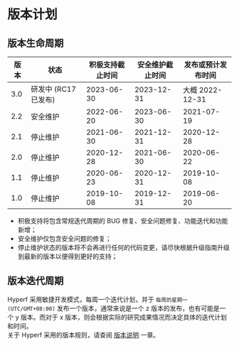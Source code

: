 # 版本计划

## 版本生命周期

| 版本 | 状态             | 积极支持截止时间   | 安全维护截止时间   | 发布或预计发布时间     |
| ---- |----------------|------------|------------|---------------|
| 3.0  | 研发中 (RC17 已发布) | 2023-06-30 | 2023-12-31 | 大概 2022-12-31 |
| 2.2  | 安全维护           | 2022-06-20 | 2023-06-30 | 2021-07-19    |
| 2.1  | 停止维护           | 2021-06-30 | 2021-12-31 | 2020-12-28    |
| 2.0  | 停止维护           | 2020-12-28 | 2021-06-30 | 2020-06-22    |
| 1.1  | 停止维护           | 2020-06-23 | 2020-12-31 | 2019-10-08    |
| 1.0  | 停止维护           | 2019-10-08 | 2019-12-31 | 2019-06-20    |

* 积极支持将包含常规迭代周期的 BUG 修复、安全问题修复、功能迭代和功能新增；
* 安全维护仅包含安全问题的修复；
* 停止维护状态的版本将不会再进行任何的代码变更，请尽快根据升级指南升级到最新的版本以便得到更好的支持；


## 版本迭代周期

Hyperf 采用敏捷开发模式，每周一个迭代计划，并于 `每周的星期一 (UTC/GMT+08:00)` 发布一个版本，通常来说是一个 z 版本的发布，也有可能是一个 y 版本。而对于 x 版本，则会根据实际的研究成果情况而决定具体的迭代计划和时间。   
关于 Hyperf 采用的版本规则，请查阅 [版本说明](zh-cn/versions.md) 一章。
